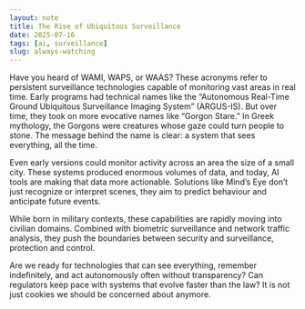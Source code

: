 ```yaml
---
layout: note
title: The Rise of Ubiquitous Surveillance
date: 2025-07-16
tags: [ai, surveillance]
slug: always-watching
---
```

Have you heard of WAMI, WAPS, or WAAS? These acronyms refer to persistent surveillance technologies capable of monitoring vast areas in real time. Early programs had technical names like the “Autonomous Real-Time Ground Ubiquitous Surveillance Imaging System” (ARGUS-IS). But over time, they took on more evocative names like “Gorgon Stare.” In Greek mythology, the Gorgons were creatures whose gaze could turn people to stone. The message behind the name is clear: a system that sees everything, all the time.

Even early versions could monitor activity across an area the size of a small city. These systems produced enormous volumes of data, and today, AI tools are making that data more actionable. Solutions like Mind’s Eye don’t just recognize or interpret scenes, they aim to predict behaviour and anticipate future events.

While born in military contexts, these capabilities are rapidly moving into civilian domains. Combined with biometric surveillance and network traffic analysis, they push the boundaries between security and surveillance, protection and control.

Are we ready for technologies that can see everything, remember indefinitely, and act autonomously often without transparency? Can regulators keep pace with systems that evolve faster than the law? It is not just cookies we should be concerned about anymore.
